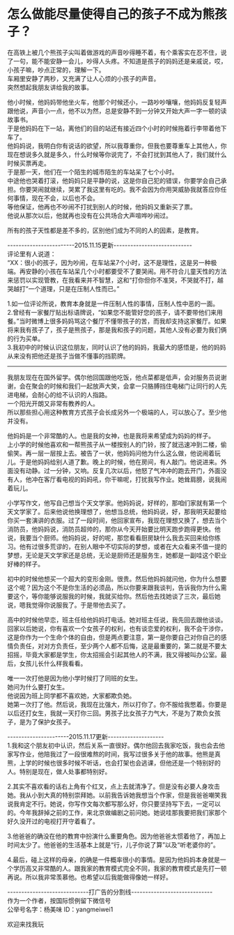 # 怎么做能尽量使得自己的孩子不成为熊孩子？

在高铁上被几个熊孩子尖叫着做游戏的声音吵得睡不着，有个乘客实在忍不住，说了一句，能不能安静一会儿，吵得人头疼。不知道是孩子的妈妈还是亲戚说，哎，小孩子嘛，吵点正常的，理解一下。  
车厢里安静了两秒，又充满了让人心烦的小孩子的声音。  
突然想起我朋友讲给我的故事。  

他小时候，他妈妈带他坐火车，他那个时候还小，一路吵吵嚷嚷，他妈妈反复轻声跟他说，声音小一点，他不以为然，总是安静不到一分钟又开始大声一字一顿的读故事书。  
于是他妈妈在下一站，离他们的目的站还有接近四个小时的时候拖着行李带着他下车了。  
他妈妈说，我明白你有说话的欲望，所以我尊重你，但我也要尊重车上其他人，你现在想说多久就是多久，什么时候等你说完了，不会打扰到其他人了，我们就什么时候买票再走。  
于是那一天，他们在一个陌生的城市陌生的车站呆了七个小时。  
中途他也哭着打滚，他妈妈只是平静的说，这是你自己犯的错误，你要学会自己承担。你要哭闹就继续，哭累了我这里有吃的。我不会因为你用哭威胁我就答应你任何事情，现在不会，以后也不会。  
等他保证，他再也不吵闹不打扰到别人的时候，他妈妈又重新买了票。  
他说从那次以后，他就再也没有在公共场合大声喧哗吵闹过。  

所有的孩子天性都是差不多的，区别他们成为不同的人的因素，是教育。  

------------------------2015.11.15更新----------------------------  
评论里有人说道：  
“XX：很小的孩子，因为吵闹，在车站呆7个小时，这不是理性，这是另一种极端。再安静的小孩在车站呆几个小时都要受不了要哭闹。用不符合儿童天性的方法来惩罚以实现管教，在我看来并不智慧，这和“打你但你不准哭，不哭就不打，越哭越打”一个道理，只是在压制人性而已。”  

1.如一位评论所说，教育本身就是一件压制人性的事情，压制人性中恶的一面。  
2.曾经有一家餐厅贴出标语牌说，“如果您不能管好您的孩子，请不要带他们来用餐。”当时微博上很多妈妈骂这个餐厅不懂带孩子的苦，而我却支持这家餐厅。如果将来我有孩子了，孩子是熊孩子，那是我和孩子的问题，其他人没有必要为我们俩的行为买单。  
3.我初中的时候认识这位朋友，同时认识了他的妈妈，我最大的感悟是，他的妈妈从来没有把他还是孩子当做不懂事的挡箭牌。  

----------------------------------------------------------------------  

我朋友现在在国外留学。偶尔他回国跟他吃饭，他点菜都是低声，会对服务员说谢谢，会在聚会的时候和我们一起放声大笑，会拿一只胳膊挡住电梯门让同行的人先进电梯，会耐心的给不认识的人指路。  
一个阳光开朗又非常有教养的人。  
所以那些担心用这种教育方式孩子会长成另外一个极端的人，可以放心了。至少他并没有。  

他妈妈是一个非常酷的人。也是我的女神，也是我将来希望成为妈妈的样子。  
上小学的时候他喜欢和一帮熊孩子从一楼按别人的门铃，按了就迅速冲到二楼，偷偷笑。再一层一层按上去。被告了一状，他妈妈问他为什么这么做，他说闹着玩儿。于是他妈妈给别人道了歉。晚上的时候，他在房间，有人敲门。他说进来。外面没有动静。过一分钟，又响。反复几次以后，他怒了气冲冲的跑去开门，外面没有人，他冲在客厅看电视的妈妈吼，你干嘛呢，打扰我写作业。她耸肩膀，说我闹着玩儿。  

小学写作文，他写自己想当个天文学家。他妈妈说，好样的，那咱们家就有第一个天文学家了。后来他说他换理想了，他想当总统，他妈妈说，好，那我明天起要给你买一套演讲的衣服。过了一段时间，他回家宣布，我现在理想又换了，想去当个消防员，他妈妈说，消防员超帅的，那你从今天开始要比明天跑步跑得更快。他说，我要当个厨师。他妈妈说，好的呢，那您看看厨房缺什么我去买回来给你练习。他有过很多荒谬的，在别人眼中不切实际的梦想，或者在大众看来不值一提的梦想，无论是天文学家还是总统，无论是厨师还是服务生，她都是一副哇这个职业好棒的样子。  

初中的时候他想买一个超大的变形金刚。很贵。然后他妈妈就问他，你为什么想要这个呢？因为这个不是你生活的必须品，所以你要来跟我谈判，告诉我你为什么需要这个，等你能够说服我的时候，我就买给你。然后他去找她谈了三次，最后她说，嗯我觉得你说服我了。于是带他去买了。  

高中的时候他早恋，班主任给他妈妈打电话。她对班主任说，我先回去跟他谈谈。回家以后她说，你有喜欢一个女孩子的权利，也有谈恋爱的权利，我不会干涉你，这是你作为一个生命个体的自由，但是两点要注意，第一是你要自己对你自己的感情负责任，对对方负责任，至少两个人都不后悔，这是最重要的，第二就是不要太招摇，毕竟大家都是学生，你太招摇会引起其他人的不满，我又得被叫办公室。最后，女孩儿长什么样我看看。  

唯一一次打他是因为他小学时候打了同班的女生。  
她问为什么要打女生。  
他说因为班上同学都不喜欢她，大家都欺负她。  
她第一次打了他。然后说，我现在比强大，所以打你了。你不服给我憋着。你要是以后还打女生，我就一天打你三回。男孩子比女孩子力气大，不是为了欺负女孩子，是为了保护女孩子。  

----------------------2015.11.17更新--------------------  
1.我和这个朋友初中认识，然后关系一直很好。偶尔他回去我家吃饭，我也会去他家写作业，他陪我过了一段很难熬的时间，我写过很多关于他的故事。他熊是真熊，上学的时候也很多时候不听话，也会打架也会逃课，但他还是一个特别好的人。特别是现在，做人处事都特别好。  

2.其实不喜欢看的话右上角有个红叉，点上去就清净了。但是没有必要人身攻击她。我从小到大真的特别崇拜她。以前我告诉她我想当个作家，但是我爸爸嘲笑我说我肯定不行。她说，你写作文每次都写那么好，你只要坚持写下去，一定可以的。今年我辞掉之前的工作，来北京做编剧之前问她。她说哇那我要把我们家那个好久没开过的电视打开守着看了。  

3.他爸爸的确没在他的教育中扮演什么重要角色。因为他爸爸太惯着他了，再加上时间太少了。他爸爸的生活基本上就是“行，儿子你说了算”以及“听老婆你的”。  

4.最后，碰上这样的母亲，的确是一件概率很小的事情。是因为他妈妈本身就是一个学历高又非常酷的人。跟我家的教育模式完全不同，我家的教育模式是先打一顿再说。所以我非常羡慕他。也希望以后我能做得像她一样好。  

-----------------------------打广告的分割线-----------------------------  
作为一个作者，按国际惯例留下微信号  
公举号名字：杨美味 ID：yangmeiwei1  

欢迎来找我玩